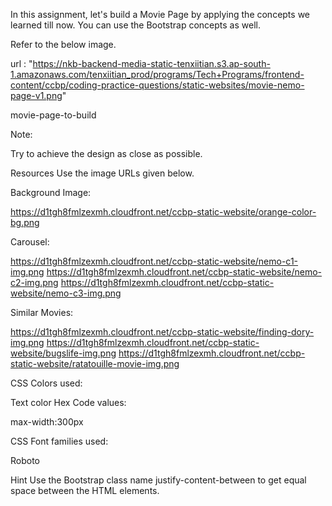 In this assignment, let's build a Movie Page by applying the concepts we learned till now. You can use the Bootstrap concepts as well.



Refer to the below image.

url : "https://nkb-backend-media-static-tenxiitian.s3.ap-south-1.amazonaws.com/tenxiitian_prod/programs/Tech+Programs/frontend-content/ccbp/coding-practice-questions/static-websites/movie-nemo-page-v1.png"

movie-page-to-build



Note:

Try to achieve the design as close as possible.

Resources
Use the image URLs given below.



Background Image:

https://d1tgh8fmlzexmh.cloudfront.net/ccbp-static-website/orange-color-bg.png


Carousel:

https://d1tgh8fmlzexmh.cloudfront.net/ccbp-static-website/nemo-c1-img.png
https://d1tgh8fmlzexmh.cloudfront.net/ccbp-static-website/nemo-c2-img.png
https://d1tgh8fmlzexmh.cloudfront.net/ccbp-static-website/nemo-c3-img.png


Similar Movies:

https://d1tgh8fmlzexmh.cloudfront.net/ccbp-static-website/finding-dory-img.png
https://d1tgh8fmlzexmh.cloudfront.net/ccbp-static-website/bugslife-img.png
https://d1tgh8fmlzexmh.cloudfront.net/ccbp-static-website/ratatouille-movie-img.png


CSS Colors used:

Text color Hex Code values:



max-width:300px



CSS Font families used:

Roboto


Hint
Use the Bootstrap class name justify-content-between to get equal space between the HTML elements.

